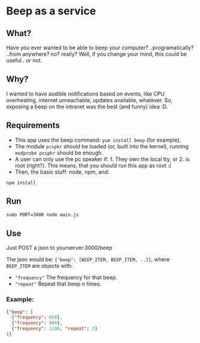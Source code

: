 # Beep as a service

## What?

Have you ever wanted to be able to beep your computer? ..programatically?
..from anywhere? no? really? Well, if you change your mind, this could
be useful.. or not.

## Why?

I wanted to have audible notifications based on events, like CPU
overheating, internet unreachable, updates available, whatever. So,
exposing a beep on the intranet was the best (and funny) idea :D.

## Requirements

- This app uses the beep command: `yum install beep` (for example).
- The module `pcspkr` should be loaded (or, built into the kernel),
running `modprobe pcspkr` should be enough.
- A user can only use the pc speaker if: 1. They own the local tty,
or 2. is root (right?). This means, that you should run this app as
root :(
- Then, the basic stuff: node, npm, and:

`npm install`

## Run

`sudo PORT=3000 node main.js`

## Use

Just POST a json to yourserver:3000/beep

The json would be: `{"beep": [BEEP_ITEM, BEEP_ITEM, ..]}`,
where `BEEP_ITEM` are objects with:

- `"frequency"` The frequency for that beep.
- `"repeat"` Repeat that beep n times.

### Example:

```json
{"beep": [
  {"frequency": 600},
  {"frequency": 900},
  {"frequency": 1200, "repeat": 2}
]}
```
